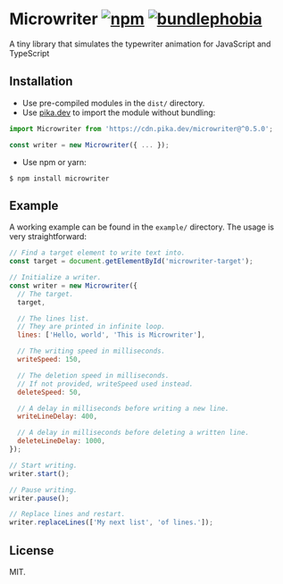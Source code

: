 # Microwriter [![npm][npm-shield]][npm-url] [![bundlephobia][bundlephobia-shield]][bundlephobia-url]

[npm-shield]: https://img.shields.io/npm/v/microwriter.svg?style=flat
[npm-url]: https://npmjs.org/package/microwriter
[bundlephobia-shield]: https://img.shields.io/bundlephobia/minzip/microwriter
[bundlephobia-url]: https://img.shields.io/bundlephobia/minzip/microwriter
[pikadev-url]: https://www.pika.dev/npm/microwriter

A tiny library that simulates the typewriter animation for JavaScript and TypeScript

## Installation

- Use pre-compiled modules in the `dist/` directory.
- Use [pika.dev][pikadev-url] to import the module without bundling:

```javascript
import Microwriter from 'https://cdn.pika.dev/microwriter@^0.5.0';

const writer = new Microwriter({ ... });
```

- Use npm or yarn:

```
$ npm install microwriter
```

## Example

A working example can be found in the `example/` directory. The usage is very straightforward:

```javascript
// Find a target element to write text into.
const target = document.getElementById('microwriter-target');

// Initialize a writer.
const writer = new Microwriter({
  // The target.
  target,

  // The lines list.
  // They are printed in infinite loop.
  lines: ['Hello, world', 'This is Microwriter'],

  // The writing speed in milliseconds.
  writeSpeed: 150,

  // The deletion speed in milliseconds.
  // If not provided, writeSpeed used instead.
  deleteSpeed: 50,

  // A delay in milliseconds before writing a new line.
  writeLineDelay: 400,

  // A delay in milliseconds before deleting a written line.
  deleteLineDelay: 1000,
});

// Start writing.
writer.start();

// Pause writing.
writer.pause();

// Replace lines and restart.
writer.replaceLines(['My next list', 'of lines.']);
```

## License

MIT.
